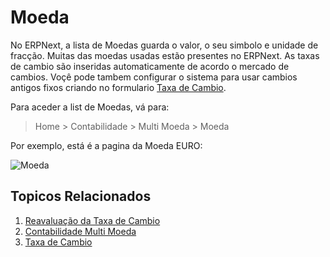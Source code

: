 <!-- add-breadcrumbs -->
# Moeda

No ERPNext, a lista de Moedas guarda o valor, o seu simbolo e unidade de fracção. Muitas das moedas usadas estão presentes no ERPNext. As taxas de cambio são inseridas automaticamente de acordo o mercado de cambios. Voçê pode tambem configurar o sistema para usar cambios antigos fixos criando no formulario [Taxa de Cambio](/docs/user/manual/pt/contabilidade/taxa-cambio).

Para aceder a list de Moedas, vá para:
> Home > Contabilidade > Multi Moeda > Moeda

Por exemplo, está é a pagina da Moeda EURO:

![Moeda](/docs/assets/img/accounts/currency.png)

## Topicos Relacionados
1. [Reavaluação da Taxa de Cambio](/docs/user/manual/pt/contabilidade/reavaliação-taxa-cambio)
1. [Contabilidade Multi Moeda](/docs/user/manual/pt/contabilidade/contabilidade-multi-moedas)
1. [Taxa de Cambio](/docs/user/manual/pt/contabilidade/taxa-cambio)
